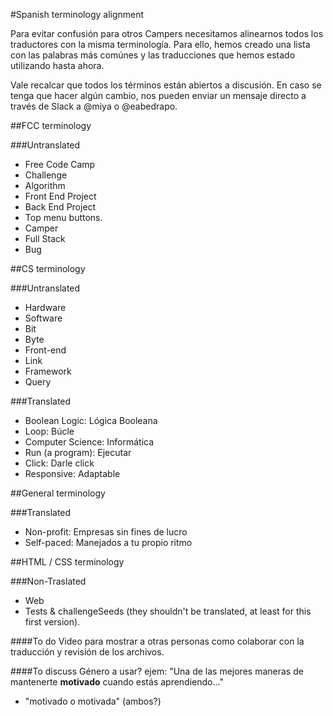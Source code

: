 #Spanish terminology alignment

Para evitar confusión para otros Campers necesitamos alinearnos todos los traductores con la misma terminología. Para ello, hemos creado una lista con las palabras más comúnes y las traducciones que hemos estado utilizando hasta ahora.

Vale recalcar que todos los términos están abiertos a discusión. En caso se tenga que hacer algún cambio, nos pueden enviar un mensaje directo a través de Slack a @miya o @eabedrapo.

##FCC terminology

###Untranslated
* Free Code Camp
* Challenge
* Algorithm
* Front End Project
* Back End Project
* Top menu buttons.
* Camper
* Full Stack
* Bug


##CS terminology

###Untranslated
* Hardware
* Software
* Bit
* Byte
* Front-end
* Link
* Framework
* Query

###Translated
* Boolean Logic: Lógica Booleana
* Loop: Búcle
* Computer Science: Informática
* Run (a program): Ejecutar
* Click: Darle click
* Responsive: Adaptable

##General terminology

###Translated
* Non-profit: Empresas sin fines de lucro
* Self-paced: Manejados a tu propio ritmo

##HTML / CSS terminology

###Non-Traslated
* Web
* Tests & challengeSeeds (they shouldn't be translated, at least for this first version).


####To do
Video para mostrar a otras personas como colaborar con la traducción y revisión de los archivos.

####To discuss
Género a usar? ejem: "Una de las mejores maneras de mantenerte **motivado** cuando estás aprendiendo..."
* "motivado o motivada" (ambos?)